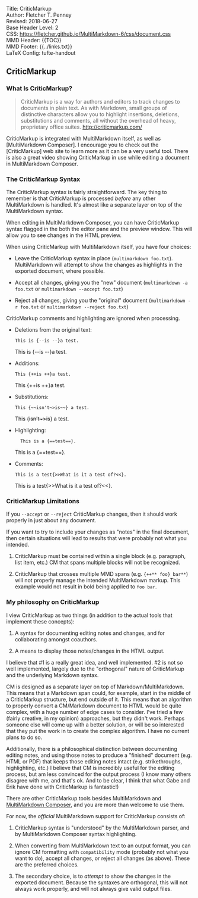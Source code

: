 Title:	CriticMarkup  
Author:	Fletcher T. Penney  
Revised:	2018-06-27  
Base Header Level:	2  
CSS:	https://fletcher.github.io/MultiMarkdown-6/css/document.css  
MMD Header:	{{TOC}}  
MMD Footer:	{{../links.txt}}  
LaTeX Config:	tufte-handout  


## CriticMarkup ##

### What Is CriticMarkup? ###

> CriticMarkup is a way for authors and editors to track changes to documents in plain text. As with Markdown, small groups of distinctive characters allow you to highlight insertions, deletions, substitutions and comments, all without the overhead of heavy, proprietary office suites. <http://criticmarkup.com/> 

CriticMarkup is integrated with MultiMarkdown itself, as well as [MultiMarkdown Composer].  I encourage you to check out the [CriticMarkup] web site to learn more as it can be a very useful tool.  There is also a great video showing CriticMarkup in use while editing a document in MultiMarkdown Composer. 


### The CriticMarkup Syntax ###

The CriticMarkup syntax is fairly straightforward.  The key thing to remember is that CriticMarkup is processed *before* any other MultiMarkdown is handled.  It's almost like a separate layer on top of the MultiMarkdown syntax. 

When editing in MultiMarkdown Composer, you can have CriticMarkup syntax flagged in the both the editor pane and the preview window.  This will allow you to see changes in the HTML preview. 

When using CriticMarkup with MultiMarkdown itself, you have four choices: 

*	Leave the CriticMarkup syntax in place (`multimarkdown foo.txt`). MultiMarkdown will attempt to show the changes as highlights in the exported document, where possible.

*	Accept all changes, giving you the "new" document (`multimarkdown -a foo.txt` or `multimarkdown --accept foo.txt`)

*	Reject all changes, giving you the "original" document (`multimarkdown -r foo.txt` or `multimarkdown --reject foo.txt`)


CriticMarkup comments and highlighting are ignored when processing. 

*	Deletions from the original text: 

		This is {--is --}a test.

	This is {--is --}a test.

*	Additions: 

		This {++is ++}a test.

	This {++is ++}a test.

*	Substitutions: 

		This {~~isn't~>is~~} a test.

	This {~~isn't~>is~~} a test.

* Highlighting: 

		This is a {==test==}.

	This is a {==test==}.

*	Comments: 

		This is a test{>>What is it a test of?<<}.

	This is a test{>>What is it a test of?<<}.


### CriticMarkup Limitations ###

If you `--accept` or `--reject` CriticMarkup changes, then it should work properly in just about any document.

If you want to try to include your changes as "notes" in the final document, then certain situations will lead to results that were probably not what you intended.

1.	CriticMarkup must be contained within a single block (e.g. paragraph, list item, etc.)  CM that spans multiple blocks will not be recognized.

2.	CriticMarkup that crosses multiple MMD spans (e.g. `{++** foo} bar**`) will not properly manage the intended MultiMarkdown markup.  This example would not result in bold being applied to `foo bar`.


### My philosophy on CriticMarkup

I view CriticMarkup as two things (in addition to the actual tools that implement these concepts): 

1.	A syntax for documenting editing notes and changes, and for collaborating amongst coauthors. 

2.	A means to display those notes/changes in the HTML output. 

I believe that #1 is a really great idea, and well implemented.  #2 is not so well implemented, largely due to the "orthogonal" nature of CriticMarkup and the underlying Markdown syntax. 

CM is designed as a separate layer on top of Markdown/MultiMarkdown.  This means that a Markdown span could, for example, start in the middle of a CriticMarkup structure, but end outside of it.  This means that an algorithm to properly convert a CM/Markdown document to HTML would be quite complex, with a huge number of edge cases to consider.  I've tried a few (fairly creative, in my opinion) approaches, but they didn't work.  Perhaps someone else will come up with a better solution, or will be so interested that they put the work in to create the complex algorithm.  I have no current plans to do so. 

Additionally, there is a philosophical distinction between documenting editing notes, and using those notes to produce a "finished" document (e.g. HTML or PDF) that keeps those editing notes intact (e.g. strikethroughs, highlighting, etc.) I believe that CM is incredibly useful for the editing process, but am less convinced for the output process (I know many others disagree with me, and that's ok.  And to be clear, I think that what Gabe and Erik have done with CriticMarkup is fantastic!) 

There are other CriticMarkup tools besides MultiMarkdown and [MultiMarkdown Composer](http://multimarkdown.com/), and you are more than welcome to use them. 

For now, the *official* MultiMarkdown support for CriticMarkup consists of: 

1.	CriticMarkup syntax is "understood" by the MultiMarkdown parser, and by MultiMarkdown Composer syntax highlighting.

2.	When converting from MultiMarkdown text to an output format, you can ignore CM formatting with `compatibility` mode (probably not what you want to do), accept all changes, or reject all changes (as above).  These are the preferred choices.

3.	The secondary choice, is to *attempt* to show the changes in the exported document.  Because the syntaxes are orthogonal, this will not always work properly, and will not always give valid output files.

